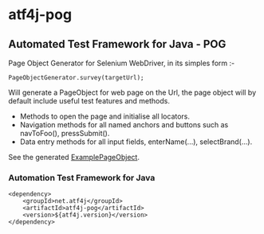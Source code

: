 # atf4j-pog

## Automated Test Framework for Java - POG

Page Object Generator for Selenium WebDriver, in its simples form :-

	PageObjectGenerator.survey(targetUrl);

Will generate a PageObject for web page on the Url, the page object will by default include useful test features and methods.

 * Methods to open the page and initialise all locators.
 * Navigation methods for all named anchors and buttons such as navToFoo(), pressSubmit().
 * Data entry methods for all input fields, enterName(...), selectBrand(...).

See the generated [ExamplePageObject](https://github.com/atf4j/atf4j/blob/master/atf4j-pog/src/generated/java/net/atf4j/generated/ExamplePageObject.java).


### Automation Test Framework for Java

	<dependency>
		<groupId>net.atf4j</groupId>
		<artifactId>atf4j-pog</artifactId>
		<version>${atf4j.version}</version>
	</dependency>
